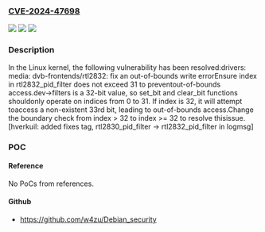### [CVE-2024-47698](https://cve.mitre.org/cgi-bin/cvename.cgi?name=CVE-2024-47698)
![](https://img.shields.io/static/v1?label=Product&message=Linux&color=blue)
![](https://img.shields.io/static/v1?label=Version&message=4b01e01a81b6%3C%207065c05c6d58%20&color=brighgreen)
![](https://img.shields.io/static/v1?label=Vulnerability&message=n%2Fa&color=brighgreen)

### Description

In the Linux kernel, the following vulnerability has been resolved:drivers: media: dvb-frontends/rtl2832: fix an out-of-bounds write errorEnsure index in rtl2832_pid_filter does not exceed 31 to preventout-of-bounds access.dev->filters is a 32-bit value, so set_bit and clear_bit functions shouldonly operate on indices from 0 to 31. If index is 32, it will attempt toaccess a non-existent 33rd bit, leading to out-of-bounds access.Change the boundary check from index > 32 to index >= 32 to resolve thisissue.[hverkuil: added fixes tag, rtl2830_pid_filter -> rtl2832_pid_filter in logmsg]

### POC

#### Reference
No PoCs from references.

#### Github
- https://github.com/w4zu/Debian_security

